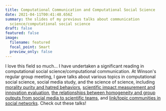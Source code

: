 ```yaml
---
title: Computational Communication and Computational Social Science
date: 2021-04-11T00:41:48.656Z
summary: the slides of my previous talks about communication
  science/computational social science
draft: false
featured: false
image:
  filename: featured
  focal_point: Smart
  preview_only: false
---
```

I love this field so much... I have undertaken a significant reading in computational social science/computational communication. At Winson's regular group meeting, I gave talks about various topics in computational social science, social media study, and the science of science, including [morality purity and hatred behaviors](https://www.dropbox.com/s/atmm1d8tkhca2su/Presentation_honglin.pptx?dl=0), [scientific impact measurement and innovation evaluation](https://www.dropbox.com/s/vk6l22ocikgu5n6/honglin_bao.pptx?dl=0), [the relationships between homogeneity and group outputs from social media to scientific teams](https://www.dropbox.com/s/wk23ilkyeucips1/presentation_bao.pptx?dl=0), and [link/topic communities in social networks](https://www.dropbox.com/s/qc62kegi5iqdso2/Presentationbao.pptx?dl=0). Check out these talks!